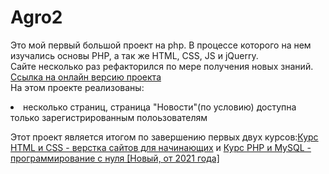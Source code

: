 # Agro2
Это мой первый большой проект на php. В процессе которого на нем изучались основы PHP, а так же HTML, CSS, JS и jQuerry.<br>
Сайте несколько раз рефакторился по мере получения новых знаний.<br>
<a href="https://roman.school-php.com/">Ссылка на онлайн версию проекта</a><br>
На этом проекте реализованы:<br>
<li>несколько страниц, страница "Новости"(по условию) доступна только зарегистрированным полоьзователям</li>


Этот проект является итогом по завершению первых двух курсов:<a href="https://school-php.com/courses/php-i-mysql-programmirovanie-s-nulya">Курс HTML и CSS - верстка сайтов для начинающих</a> и <a href="https://school-php.com/courses/html-css-begin">Курс PHP и MySQL - программирование с нуля [Новый, от 2021 года]</a>
